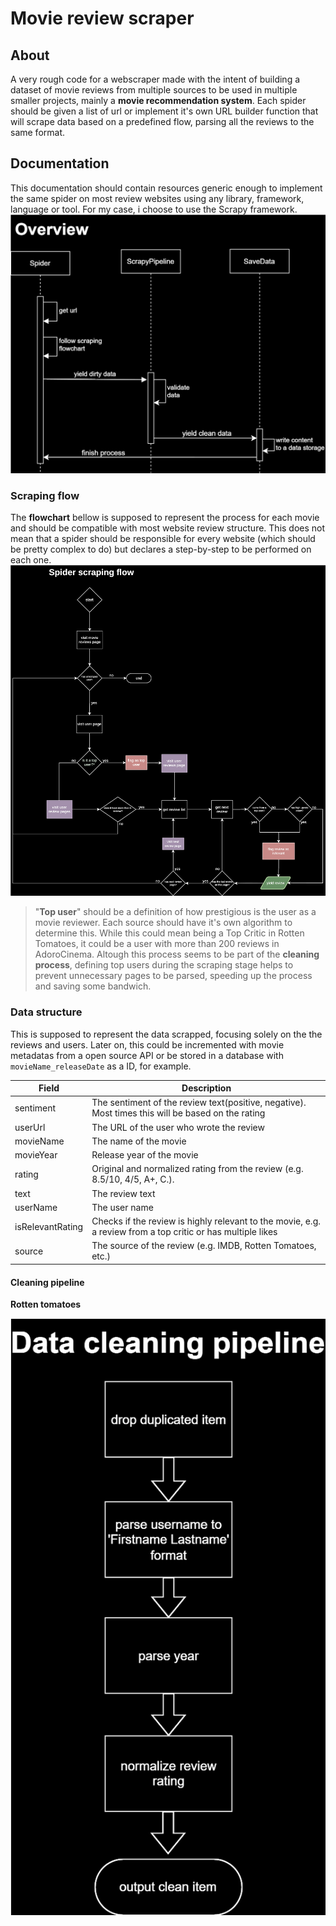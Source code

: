 # Movie review scraper
## About
A very rough code for a webscraper made with the intent of building a dataset of movie reviews from multiple sources to be used in multiple smaller projects, mainly a **movie recommendation system**. Each spider should be given a list of url or implement it's own URL builder function that will scrape data based on a predefined flow, parsing all the reviews to the same format.
  
## Documentation
This documentation should contain resources generic enough to implement the same spider on most review websites using any library, framework, language or tool. For my case, i choose to use the Scrapy framework.
![overview](https://raw.githubusercontent.com/dusdoom/movie_scraper/main/docs/overview.svg)

### Scraping flow
The **flowchart** bellow is supposed to represent the process for each movie and should be compatible with most website review structure. This does not mean that a spider should be responsible for every website (which should be pretty complex to do) but declares a step-by-step to be performed on each one.
![scraping flowchart](https://raw.githubusercontent.com/dusdoom/movie_scraper/main/docs/scraping_flow.svg?token=GHSAT0AAAAAACU5GR2GIECE3I4OP7Y6YIJ2ZUWJNKQ)

>  "**Top user**" should be a definition of how prestigious is the user as a movie reviewer. Each source should have it's own algorithm to determine this. While this could mean being a Top Critic in Rotten Tomatoes, it could be a user with more than 200 reviews in AdoroCinema.
>  Altough this process seems to be part of the **cleaning process**, defining top users during the scraping stage helps to prevent unnecessary pages to be parsed, speeding up the process and saving some bandwich.

### Data structure
This is supposed to represent the data scrapped, focusing solely on the the reviews and users. Later on, this could be incremented with movie metadatas from a open source API or be stored in a database with `movieName_releaseDate` as a ID, for example.

| Field             | Description                                                                                   |
|-------------------|-----------------------------------------------------------------------------------------------|
| sentiment         | The sentiment of the review text(positive, negative). Most times this will be based on the rating|
| userUrl           | The URL of the user who wrote the review                                                       |
| movieName         | The name of the movie                                                                          |
| movieYear         | Release year of the movie                                                                      |
| rating            | Original and normalized rating from the review (e.g. 8.5/10, 4/5, A+, C.).                     |
| text              | The review text                                                                                |
| userName          | The user name                                                                                  |
| isRelevantRating  | Checks if the review is highly relevant to the movie, e.g. a review from a top critic or has multiple likes |
| source            | The source of the review (e.g. IMDB, Rotten Tomatoes, etc.)                                    |

#### Cleaning pipeline
**Rotten tomatoes**

![overview](https://raw.githubusercontent.com/dusdoom/movie_scraper/main/docs/cleaning%20pipeline.svg)
